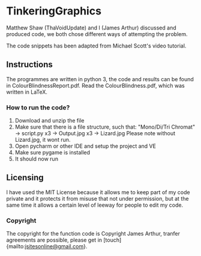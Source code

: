 # TinkeringGraphics

Matthew Shaw (ThaVoidUpdate) and I (James Arthur) discussed and produced code, we both chose different ways of attempting the problem.

The code snippets has been adapted from Michael Scott's video tutorial.

## Instructions

The programmes are written in python 3, the code and results can be found in ColourBlindnessReport.pdf. Read the ColourBlindness.pdf, which was written in LaTeX.

### How to run the code?
1. Download and unzip the file
2. Make sure that there is a file structure, such that:
    "Mono/Di/Tri Chromat"
        -> script.py  x3
        -> Output.jpg x3
        -> Lizard.jpg
Please note without Lizard.jpg, it wont run.
3. Open pycharm or other IDE and setup the project and VE
4. Make sure pygame is installed
5. It should now run

## Licensing

I have used the MIT License because it allows me to keep part of my code private and it protects it from misuse that not under permission, but at the same time it allows a certain level of leeway for people to edit my code.

### Copyright

The copyright for the function code is Copyright James Arthur, tranfer agreements are possible, please get in [touch]{mailto:jsitesonline@gmail.com}.



